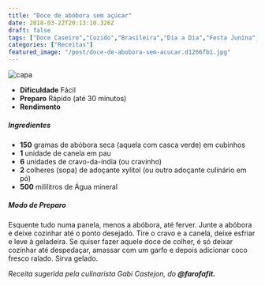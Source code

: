 ```yaml
---
title: "Doce de abóbora sem açúcar"
date: 2018-03-22T20:13:10.326Z
draft: false
tags: ["Doce Caseiro","Cozido","Brasileira","Dia a Dia","Festa Junina","Doces","receita saudável","Receitas com frutas","Receitas rápidas","Receitas simples e fáceis"]
categories: ["Receitas"]
featured_image: "/post/doce-de-abobora-sem-acucar.d1266fb1.jpg"
---
```


![capa](/post/doce-de-abobora-sem-acucar.d1266fb1.jpg)

*   **Dificuldade** Fácil
*   **Preparo** Rápido (até 30 minutos)
*   **Rendimento**

##### Ingredientes

*   **150** gramas de abóbora seca (aquela com casca verde) em cubinhos
*   **1** unidade de canela em pau
*   **6** unidades de cravo-da-índia (ou cravinho)
*   **2** colheres (sopa) de adoçante xylitol (ou outro adoçante culinário em pó)
*   **500** mililitros de Água mineral

##### Modo de Preparo

Esquente tudo numa panela, menos a abóbora, até ferver. Junte a abóbora e deixe cozinhar até o ponto desejado. Tire o cravo e a canela, deixe esfriar e leve à geladeira. Se quiser fazer aquele doce de colher, é só deixar cozinhar até despedaçar, amassar com um garfo e depois adicionar coco fresco ralado. Sirva gelado.

_Receita sugerida pela culinarista Gabi Castejon, do **@farofafit.**_
